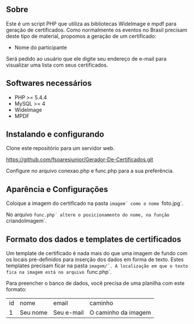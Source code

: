 ## Sobre

Este é um script PHP que utiliza as bibliotecas WideImage e mpdf para geração de certificados. Como normalmente os eventos no Brasil precisam deste tipo de material, propomos a geração de um certificado:

 * Nome do participante

Será pedido ao usuário que ele digite seu endereço de e-mail para visualizar
uma lista com seus certificados.

## Softwares necessários

 * PHP >= 5.4.4
 * MySQL >= 4
 * WideImage
 * MPDF


## Instalando e configurando

Clone este repositório para um servidor web.

https://github.com/fsoaresjunior/Gerador-De-Certificados.git

Configure no arquivo conexao.php e func.php para a sua preferência.

## Aparência e Configurações

Coloque a imagem do certificado na pasta `imagem´ como o nome `foto.jpg´.

No arquivo `func.php´ altere o posicionamento do nome, na função `criandoImagem´.


## Formato dos dados e templates de certificados

Um template de certificado é nada mais do que uma imagem de fundo com os locais
pré-definidos para inserção dos dados em forma de texto. Estes templates
precisam ficar na pasta `imagem/´. A localização em que o
texto fica na imagem está no arquivo `func.php`.

Para preencher o banco de dados, você precisa de uma planilha com este formato:

<table>
  <tr>
    <td>id</td>
    <td>nome</td>
    <td>email</td>
    <td>caminho</td>
  </tr>
  <tr>
    <td>1</td>
    <td>Seu nome</td>
    <td>Seu e-mail</td>
    <td>O caminho da imagem</td>
  </tr>
</table>